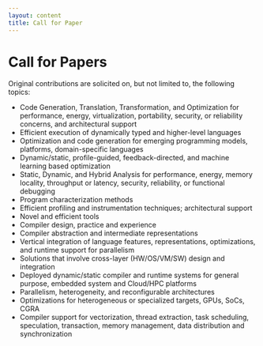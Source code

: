 ```yaml
---
layout: content
title: Call for Paper
---
```


# Call for Papers
Original contributions are solicited on, but not limited to, the following topics:

* Code Generation, Translation, Transformation, and Optimization for performance, energy, virtualization, portability, security, or reliability concerns, and architectural support
* Efficient execution of dynamically typed and higher-level languages
* Optimization and code generation for emerging programming models, platforms, domain-specific languages
* Dynamic/static, profile-guided, feedback-directed, and machine learning based optimization
* Static, Dynamic, and Hybrid Analysis for performance, energy, memory locality, throughput or latency, security, reliability, or functional debugging
* Program characterization methods
* Efficient profiling and instrumentation techniques; architectural support
* Novel and efficient tools
* Compiler design, practice and experience
* Compiler abstraction and intermediate representations
* Vertical integration of language features, representations, optimizations, and runtime support for parallelism
* Solutions that involve cross-layer (HW/OS/VM/SW) design and integration
* Deployed dynamic/static compiler and runtime systems for general purpose, embedded system and Cloud/HPC platforms
* Parallelism, heterogeneity, and reconfigurable architectures
* Optimizations for heterogeneous or specialized targets, GPUs, SoCs, CGRA
* Compiler support for vectorization, thread extraction, task scheduling, speculation, transaction, memory management, data distribution and synchronization
